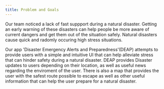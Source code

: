 ```yaml
---
title: Problem and Goals
---
```


<div> 
  <p>Our team noticed a lack of fast suppport during a natural disaster. Getting an early warning of these disasters can help people be more aware of current dangers and get them out of the situation safely.
    Natural disasters cause quick and radomly occuring high stress situations. 
  </p>

  <p>
    Our app 'Disaster Emergency Alerts and Preparedness'(DEAP) attempts to provide users with a simple and intuitive UI that can help alleviate stress that can hinder safety during a natural disaster. DEAP provides Disaster updates to users depending on their location, as well as useful news regarding the enviroment of the user. There is also a map that provides the user with the safest route possible to escape as well as other useful information that can help the user prepare for a natural disaster.
  </p>

  
</div>